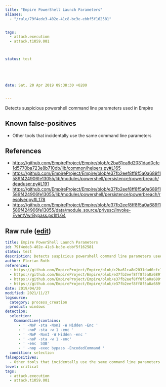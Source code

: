 ```yaml
---
title: "Empire PowerShell Launch Parameters"
aliases:
  - "/rule/79f4ede3-402e-41c8-bc3e-ebbf5f162581"


tags:
  - attack.execution
  - attack.t1059.001



status: test





date: Sat, 20 Apr 2019 09:38:30 +0200


---
```


Detects suspicious powershell command line parameters used in Empire

<!--more-->


## Known false-positives

* Other tools that incidentally use the same command line parameters



## References

* https://github.com/EmpireProject/Empire/blob/c2ba61ca8d2031dad0cfc1d5770ba723e8b710db/lib/common/helpers.py#L165
* https://github.com/EmpireProject/Empire/blob/e37fb2eef8ff8f5a0a689f1589f424906fe13055/lib/modules/powershell/persistence/powerbreach/deaduser.py#L191
* https://github.com/EmpireProject/Empire/blob/e37fb2eef8ff8f5a0a689f1589f424906fe13055/lib/modules/powershell/persistence/powerbreach/resolver.py#L178
* https://github.com/EmpireProject/Empire/blob/e37fb2eef8ff8f5a0a689f1589f424906fe13055/data/module_source/privesc/Invoke-EventVwrBypass.ps1#L64


## Raw rule ([edit](https://github.com/SigmaHQ/sigma/edit/master/rules/windows/process_creation/proc_creation_win_susp_powershell_empire_launch.yml))
```yaml
title: Empire PowerShell Launch Parameters
id: 79f4ede3-402e-41c8-bc3e-ebbf5f162581
status: test
description: Detects suspicious powershell command line parameters used in Empire
author: Florian Roth
references:
  - https://github.com/EmpireProject/Empire/blob/c2ba61ca8d2031dad0cfc1d5770ba723e8b710db/lib/common/helpers.py#L165
  - https://github.com/EmpireProject/Empire/blob/e37fb2eef8ff8f5a0a689f1589f424906fe13055/lib/modules/powershell/persistence/powerbreach/deaduser.py#L191
  - https://github.com/EmpireProject/Empire/blob/e37fb2eef8ff8f5a0a689f1589f424906fe13055/lib/modules/powershell/persistence/powerbreach/resolver.py#L178
  - https://github.com/EmpireProject/Empire/blob/e37fb2eef8ff8f5a0a689f1589f424906fe13055/data/module_source/privesc/Invoke-EventVwrBypass.ps1#L64
date: 2019/04/20
modified: 2021/11/27
logsource:
  category: process_creation
  product: windows
detection:
  selection:
    CommandLine|contains:
      - ' -NoP -sta -NonI -W Hidden -Enc '
      - ' -noP -sta -w 1 -enc '
      - ' -NoP -NonI -W Hidden -enc '
      - ' -noP -sta -w 1 -enc'
      - ' -enc  SQB'
      - ' -nop -exec bypass -EncodedCommand '
  condition: selection
falsepositives:
  - Other tools that incidentally use the same command line parameters
level: critical
tags:
  - attack.execution
  - attack.t1059.001

```
